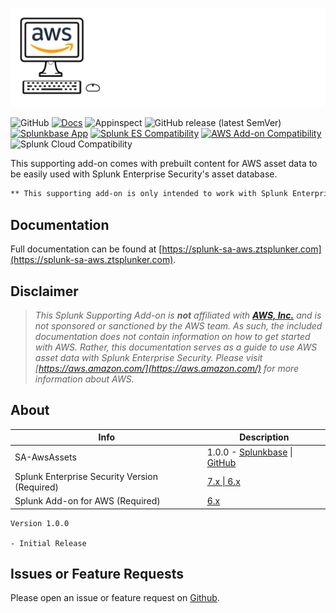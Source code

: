 [![SA-AwsAssets](./docs/assets/sa-aws-logo-lighttxt.svg)](https://splunk-sa-aws.ztsplunker.com)

![GitHub](https://img.shields.io/github/license/zachchristensen28/SA-AwsAssets)
[![Docs](https://github.com/ZachChristensen28/SA-AwsAssets/actions/workflows/docs.yml/badge.svg)](https://splunk-sa-aws.ztsplunker.com)
![Appinspect](https://github.com/ZachChristensen28/SA-AwsAssets/actions/workflows/appinspect.yml/badge.svg)
![GitHub release (latest SemVer)](https://img.shields.io/github/v/release/ZachChristensen28/SA-AwsAssets)
[![Splunkbase App](https://img.shields.io/badge/Splunkbase-SA--AwsAssets-blue)](https://splunkbase.splunk.com/app/6660)
[![Splunk ES Compatibility](https://img.shields.io/badge/Splunk%20ES%20Compatibility-7.x%20|%206.x-success)](https://splunkbase.splunk.com/app/263)
[![AWS Add-on Compatibility](https://img.shields.io/badge/AWS%20Addon%20Compatibility-6.x-success)](https://splunkbase.splunk.com/app/1876)
![Splunk Cloud Compatibility](https://img.shields.io/badge/Splunk%20Cloud%20Ready-Victoria%20|%20Classic-informational?logo=splunk)

This supporting add-on comes with prebuilt content for AWS asset data to be easily used with Splunk Enterprise Security's asset database.

```markdown
** This supporting add-on is only intended to work with Splunk Enterprise Security deployments **
```

## Documentation

Full documentation can be found at [https://splunk-sa-aws.ztsplunker.com](https://splunk-sa-aws.ztsplunker.com).

## Disclaimer

> *This Splunk Supporting Add-on is __not__ affiliated with [__AWS, Inc.__](https://aws.amazon.com/) and is not sponsored or sanctioned by the AWS team. As such, the included documentation does not contain information on how to get started with AWS. Rather, this documentation serves as a guide to use AWS asset data with Splunk Enterprise Security. Please visit [https://aws.amazon.com/](https://aws.amazon.com/) for more information about AWS.*

## About

Info | Description
------|----------
SA-AwsAssets | 1.0.0 - [Splunkbase](https://splunkbase.splunk.com/app/6660) \| [GitHub](https://github.com/ZachChristensen28/SA-AwsAssets)
Splunk Enterprise Security Version (Required) | [7.x \| 6.x](https://splunkbase.splunk.com/app/263)
Splunk Add-on for AWS (Required) | [6.x](https://splunkbase.splunk.com/app/1876)

```text
Version 1.0.0

- Initial Release
```

## Issues or Feature Requests

Please open an issue or feature request on [Github](https://github.com/ZachChristensen28/SA-AwsAssets/issues).
